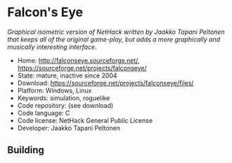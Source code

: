 # Falcon's Eye

_Graphical isometric version of NetHack written by Jaakko Tapani Peltonen that keeps all of the original game-play, but adds a more graphically and musically interesting interface._

- Home: http://falconseye.sourceforge.net/, https://sourceforge.net/projects/falconseye/
- State: mature, inactive since 2004
- Download: https://sourceforge.net/projects/falconseye/files/
- Platform: Windows, Linux
- Keywords: simulation, roguelike
- Code repository: (see download)
- Code language: C
- Code license: NetHack General Public License
- Developer: Jaakko Tapani Peltonen

## Building
